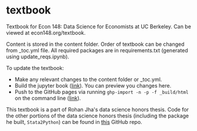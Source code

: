 # textbook
Textbook for Econ 148: Data Science for Economists at UC Berkeley. Can be viewed at econ148.org/textbook.

Content is stored in the content folder. Order of textbook can be changed from _toc.yml file. All required packages are in requirements.txt (generated using update_reqs.ipynb).

To update the textbook:
- Make any relevant changes to the content folder or _toc.yml.
- Build the jupyter book ([link](https://jupyterbook.org/en/stable/start/build.html)). You can preview you changes here.
- Push to the GitHub pages via running `ghp-import -n -p -f _build/html` on the command line ([link](https://jupyterbook.org/en/stable/start/publish.html)).

This textbook is a part of Rohan Jha's data science honors thesis. Code for the other portions of the data science honors thesis (including the package he built, `Stata2Python`) can be found in [this](https://github.com/rohanjha123/data-h195) GitHub repo.
